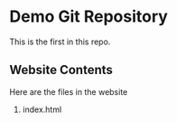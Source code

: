 # Demo Git Repository



This is the first in this repo.



## Website Contents

Here are the files in the website

1. index.html